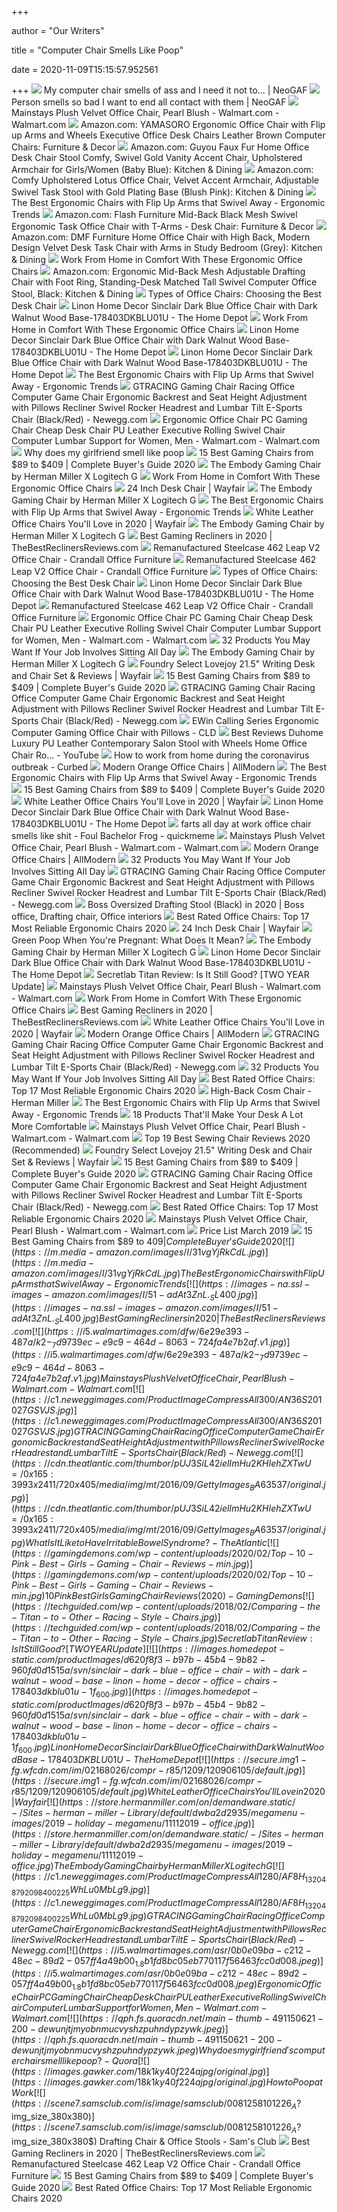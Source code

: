 +++
        
author = "Our Writers"
        
title = "Computer Chair Smells Like Poop"
        
date = 2020-11-09T15:15:57.952561
        
+++
[ ![](https://i.imgur.com/7QGwC10.jpg)](https://i.imgur.com/7QGwC10.jpg) My computer chair smells of ass and I need it not to... | NeoGAF
[ ![](https://i.imgur.com/GQ2vLoJ.jpg)](https://i.imgur.com/GQ2vLoJ.jpg) Person smells so bad I want to end all contact with them | NeoGAF
[ ![](https://i5.walmartimages.com/asr/cfa99438-3fc7-464d-a8fd-5142eac51188_1.1100235c3e157c07b581c92eb1f39c08.jpeg)](https://i5.walmartimages.com/asr/cfa99438-3fc7-464d-a8fd-5142eac51188_1.1100235c3e157c07b581c92eb1f39c08.jpeg) Mainstays Plush Velvet Office Chair, Pearl Blush - Walmart.com - Walmart.com
[ ![](https://m.media-amazon.com/images/I/61hoj4eVtTL._AC_UL400_.jpg)](https://m.media-amazon.com/images/I/61hoj4eVtTL._AC_UL400_.jpg) Amazon.com: YAMASORO Ergonomic Office Chair with Flip up Arms and Wheels  Executive Office Desk Chairs Leather Brown Computer Chairs: Furniture &  Decor
[ ![](https://images-na.ssl-images-amazon.com/images/I/71YOszdF4eL._AC_SX522_.jpg)](https://images-na.ssl-images-amazon.com/images/I/71YOszdF4eL._AC_SX522_.jpg) Amazon.com: Guyou Faux Fur Home Office Desk Chair Stool Comfy, Swivel Gold  Vanity Accent Chair, Upholstered Armchair for Girls/Women (Baby Blue):  Kitchen & Dining
[ ![](https://images-na.ssl-images-amazon.com/images/I/71bpPBBFT5L._AC_SX522_.jpg)](https://images-na.ssl-images-amazon.com/images/I/71bpPBBFT5L._AC_SX522_.jpg) Amazon.com: Comfy Upholstered Lotus Office Chair, Velvet Accent Armchair,  Adjustable Swivel Task Stool with Gold Plating Base (Blush Pink): Kitchen &  Dining
[ ![](http://ergonomictrends.com/wp-content/uploads/2019/06/best-office-chairs-with-flip-up-arms.jpg)](http://ergonomictrends.com/wp-content/uploads/2019/06/best-office-chairs-with-flip-up-arms.jpg) The Best Ergonomic Chairs with Flip Up Arms that Swivel Away - Ergonomic  Trends
[ ![](https://images-na.ssl-images-amazon.com/images/I/61N9tORjrxL._AC_SX679_.jpg)](https://images-na.ssl-images-amazon.com/images/I/61N9tORjrxL._AC_SX679_.jpg) Amazon.com: Flash Furniture Mid-Back Black Mesh Swivel Ergonomic Task Office  Chair with T-Arms - Desk Chair: Furniture & Decor
[ ![](https://images-na.ssl-images-amazon.com/images/I/51a75lVsL2L._AC_SX522_.jpg)](https://images-na.ssl-images-amazon.com/images/I/51a75lVsL2L._AC_SX522_.jpg) Amazon.com: DMF Furniture Home Office Chair with High Back, Modern Design  Velvet Desk Task Chair with Arms in Study Bedroom (Grey): Kitchen & Dining
[ ![](https://images.consumersearch.com/amg-cms-cs-images/media/jrd9wepxehmes0geqcelaaps9348rx0tmovgtxjnpjg2k2lj0mucz4-ubnwjskbwrd2ti8t9uks8skygnfeekszlgzxs71dk-sn5krdxvk53tqjx9zupbacvgsmedh4m9ylt2shyghqm7vpew.png?fit=crop&width=900&height=675)](https://images.consumersearch.com/amg-cms-cs-images/media/jrd9wepxehmes0geqcelaaps9348rx0tmovgtxjnpjg2k2lj0mucz4-ubnwjskbwrd2ti8t9uks8skygnfeekszlgzxs71dk-sn5krdxvk53tqjx9zupbacvgsmedh4m9ylt2shyghqm7vpew.png?fit=crop&width=900&height=675) Work From Home in Comfort With These Ergonomic Office Chairs
[ ![](https://images-na.ssl-images-amazon.com/images/I/717dBNGfT4L._AC_SX522_.jpg)](https://images-na.ssl-images-amazon.com/images/I/717dBNGfT4L._AC_SX522_.jpg) Amazon.com: Ergonomic Mid-Back Mesh Adjustable Drafting Chair with Foot  Ring, Standing-Desk Matched Tall Swivel Computer Office Stool, Black:  Kitchen & Dining
[ ![](https://cdnimg.webstaurantstore.com/uploads/buying_guide/2016/3/office-chair-diagram-sidebyside.jpg)](https://cdnimg.webstaurantstore.com/uploads/buying_guide/2016/3/office-chair-diagram-sidebyside.jpg) Types of Office Chairs: Choosing the Best Desk Chair
[ ![](https://images.homedepot-static.com/productImages/d91515e9-769f-4561-8044-b1cdef2c2f14/svn/sinclair-dark-blue-office-chair-with-dark-walnut-wood-base-linon-home-decor-office-chairs-178403dkblu01u-64_600.jpg)](https://images.homedepot-static.com/productImages/d91515e9-769f-4561-8044-b1cdef2c2f14/svn/sinclair-dark-blue-office-chair-with-dark-walnut-wood-base-linon-home-decor-office-chairs-178403dkblu01u-64_600.jpg) Linon Home Decor Sinclair Dark Blue Office Chair with Dark Walnut Wood  Base-178403DKBLU01U - The Home Depot
[ ![](https://images.consumersearch.com/amg-cms-cs-images/media/jrd9wepxehmes0geqcelaaps9348rx0tmovgtxjnpjg2k2lj0mucz4-ubnwjskbwrd2ti8t9uks8skygnfeekszlgzxs71dk-sn5krdxvk53tqjx9zupbacvgsmedh4m9ylt2shyghqm7vpew.png?fit=crop&width=900&height=900)](https://images.consumersearch.com/amg-cms-cs-images/media/jrd9wepxehmes0geqcelaaps9348rx0tmovgtxjnpjg2k2lj0mucz4-ubnwjskbwrd2ti8t9uks8skygnfeekszlgzxs71dk-sn5krdxvk53tqjx9zupbacvgsmedh4m9ylt2shyghqm7vpew.png?fit=crop&width=900&height=900) Work From Home in Comfort With These Ergonomic Office Chairs
[ ![](https://images.homedepot-static.com/productImages/6d9c4974-5850-42a6-883c-317980cc7b30/svn/sinclair-dark-blue-office-chair-with-dark-walnut-wood-base-linon-home-decor-office-chairs-178403dkblu01u-e1_600.jpg)](https://images.homedepot-static.com/productImages/6d9c4974-5850-42a6-883c-317980cc7b30/svn/sinclair-dark-blue-office-chair-with-dark-walnut-wood-base-linon-home-decor-office-chairs-178403dkblu01u-e1_600.jpg) Linon Home Decor Sinclair Dark Blue Office Chair with Dark Walnut Wood  Base-178403DKBLU01U - The Home Depot
[ ![](https://images.homedepot-static.com/productImages/c420c1c4-2430-4524-b937-a4dfe027ddf5/svn/gray-with-dots-linon-home-decor-office-chairs-178403ltgry01u-64_1000.jpg)](https://images.homedepot-static.com/productImages/c420c1c4-2430-4524-b937-a4dfe027ddf5/svn/gray-with-dots-linon-home-decor-office-chairs-178403ltgry01u-64_1000.jpg) Linon Home Decor Sinclair Dark Blue Office Chair with Dark Walnut Wood  Base-178403DKBLU01U - The Home Depot
[ ![](https://m.media-amazon.com/images/I/51YOHvZgcbL.jpg)](https://m.media-amazon.com/images/I/51YOHvZgcbL.jpg) The Best Ergonomic Chairs with Flip Up Arms that Swivel Away - Ergonomic  Trends
[ ![](https://c1.neweggimages.com/ProductImageCompressAll300/AH6H_131878467189043826KhH6Qd5A7G.jpg)](https://c1.neweggimages.com/ProductImageCompressAll300/AH6H_131878467189043826KhH6Qd5A7G.jpg) GTRACING Gaming Chair Racing Office Computer Game Chair Ergonomic Backrest  and Seat Height Adjustment with Pillows Recliner Swivel Rocker Headrest and  Lumbar Tilt E-Sports Chair (Black/Red) - Newegg.com
[ ![](https://i5.walmartimages.com/asr/11f21fb5-4fcd-4f96-a42f-f3b18a24b461_1.f416c7b9514a8756dcc3215c4f9210c6.jpeg)](https://i5.walmartimages.com/asr/11f21fb5-4fcd-4f96-a42f-f3b18a24b461_1.f416c7b9514a8756dcc3215c4f9210c6.jpeg) Ergonomic Office Chair PC Gaming Chair Cheap Desk Chair PU Leather  Executive Rolling Swivel Chair Computer Lumbar Support for Women, Men -  Walmart.com - Walmart.com
[ ![](http://i1.ytimg.com/vi/8o2X4WeMGZg/maxresdefault.jpg)](http://i1.ytimg.com/vi/8o2X4WeMGZg/maxresdefault.jpg) Why does my girlfriend smell like poop
[ ![](https://gadgets-reviews.com/images/images_2020/Best-Gaming-Chairs-info.jpg)](https://gadgets-reviews.com/images/images_2020/Best-Gaming-Chairs-info.jpg) 15 Best Gaming Chairs from $89 to $409 | Complete Buyer's Guide 2020
[ ![](https://store.hermanmiller.com/on/demandware.static/-/Sites-master-catalog/default/dwb6a52588/Gaming%20Products/100160889%20-%20Embody%20Gaming%20Chair/01%20-%20Gallery%20Images/embody_prd_gallery_08.jpg)](https://store.hermanmiller.com/on/demandware.static/-/Sites-master-catalog/default/dwb6a52588/Gaming%20Products/100160889%20-%20Embody%20Gaming%20Chair/01%20-%20Gallery%20Images/embody_prd_gallery_08.jpg) The Embody Gaming Chair by Herman Miller X Logitech G
[ ![](https://images.consumersearch.com/amg-cms-cs-images/media/d-27g1br0xemamsyysihzf1ac35eh38kj97c3yixi3uobwdhys8oh77b5ybgwx8wpqp1wbaap6o2tpdbfbqqlyy2d-tkjgdrh1jcshnsnfu4hfegak3n2fpbyxhbcpgpxyrqwxr2dvzvh1jb8q.png?width=740&height=417&fit=crop&format=pjpg)](https://images.consumersearch.com/amg-cms-cs-images/media/d-27g1br0xemamsyysihzf1ac35eh38kj97c3yixi3uobwdhys8oh77b5ybgwx8wpqp1wbaap6o2tpdbfbqqlyy2d-tkjgdrh1jcshnsnfu4hfegak3n2fpbyxhbcpgpxyrqwxr2dvzvh1jb8q.png?width=740&height=417&fit=crop&format=pjpg) Work From Home in Comfort With These Ergonomic Office Chairs
[ ![](https://secure.img1-fg.wfcdn.com/im/25737976/resize-h600-w600%5Ecompr-r85/1175/11759970/24+Hour+Computer+Task+Chair.jpg)](https://secure.img1-fg.wfcdn.com/im/25737976/resize-h600-w600%5Ecompr-r85/1175/11759970/24+Hour+Computer+Task+Chair.jpg) 24 Inch Desk Chair | Wayfair
[ ![](https://store.hermanmiller.com/on/demandware.static/-/Sites-master-catalog/default/dwece351b8/Gaming%20Products/100160889%20-%20Embody%20Gaming%20Chair/01%20-%20Gallery%20Images/embody_prd_gallery_06.jpg)](https://store.hermanmiller.com/on/demandware.static/-/Sites-master-catalog/default/dwece351b8/Gaming%20Products/100160889%20-%20Embody%20Gaming%20Chair/01%20-%20Gallery%20Images/embody_prd_gallery_06.jpg) The Embody Gaming Chair by Herman Miller X Logitech G
[ ![](https://m.media-amazon.com/images/I/41qZ9+8fNmL.jpg)](https://m.media-amazon.com/images/I/41qZ9+8fNmL.jpg) The Best Ergonomic Chairs with Flip Up Arms that Swivel Away - Ergonomic  Trends
[ ![](https://secure.img1-fg.wfcdn.com/im/66430872/compr-r85/1154/115402834/default.jpg)](https://secure.img1-fg.wfcdn.com/im/66430872/compr-r85/1154/115402834/default.jpg) White Leather Office Chairs You'll Love in 2020 | Wayfair
[ ![](https://store.hermanmiller.com/on/demandware.static/-/Sites-master-catalog/default/dw1038638c/Gaming%20Products/100160889%20-%20Embody%20Gaming%20Chair/01%20-%20Gallery%20Images/embody_prd_05.jpg)](https://store.hermanmiller.com/on/demandware.static/-/Sites-master-catalog/default/dw1038638c/Gaming%20Products/100160889%20-%20Embody%20Gaming%20Chair/01%20-%20Gallery%20Images/embody_prd_05.jpg) The Embody Gaming Chair by Herman Miller X Logitech G
[ ![](https://images-na.ssl-images-amazon.com/images/I/41Ql2Lmc1%2BL._SL400_.jpg)](https://images-na.ssl-images-amazon.com/images/I/41Ql2Lmc1%2BL._SL400_.jpg) Best Gaming Recliners in 2020 | TheBestReclinersReviews.com
[ ![](https://www.crandalloffice.com/wp-content/uploads/2020/04/Crandall-Office-Remanufactured-Steelcase-462-V2-Leap-Chair-Color-Lapis-01-750x750.jpg)](https://www.crandalloffice.com/wp-content/uploads/2020/04/Crandall-Office-Remanufactured-Steelcase-462-V2-Leap-Chair-Color-Lapis-01-750x750.jpg) Remanufactured Steelcase 462 Leap V2 Office Chair - Crandall Office  Furniture
[ ![](https://www.crandalloffice.com/wp-content/uploads/2019/06/Crandall-Office-Remanufactured-Steelcase-462-V2-Leap-Chair-06-750x750.jpg)](https://www.crandalloffice.com/wp-content/uploads/2019/06/Crandall-Office-Remanufactured-Steelcase-462-V2-Leap-Chair-06-750x750.jpg) Remanufactured Steelcase 462 Leap V2 Office Chair - Crandall Office  Furniture
[ ![](https://cdnimg.webstaurantstore.com/images/guides/705/office-chair-guide-header-lg.jpg)](https://cdnimg.webstaurantstore.com/images/guides/705/office-chair-guide-header-lg.jpg) Types of Office Chairs: Choosing the Best Desk Chair
[ ![](https://images.homedepot-static.com/productImages/41407164-b1c3-48bc-b3c7-017a0b621371/svn/sinclair-dark-blue-office-chair-with-dark-walnut-wood-base-linon-home-decor-office-chairs-178403dkblu01u-31_600.jpg)](https://images.homedepot-static.com/productImages/41407164-b1c3-48bc-b3c7-017a0b621371/svn/sinclair-dark-blue-office-chair-with-dark-walnut-wood-base-linon-home-decor-office-chairs-178403dkblu01u-31_600.jpg) Linon Home Decor Sinclair Dark Blue Office Chair with Dark Walnut Wood  Base-178403DKBLU01U - The Home Depot
[ ![](https://www.crandalloffice.com/wp-content/uploads/2020/04/Crandall-Office-Remanufactured-Steelcase-462-V2-Leap-Chair-Color-Geranium-01-750x750.jpg)](https://www.crandalloffice.com/wp-content/uploads/2020/04/Crandall-Office-Remanufactured-Steelcase-462-V2-Leap-Chair-Color-Geranium-01-750x750.jpg) Remanufactured Steelcase 462 Leap V2 Office Chair - Crandall Office  Furniture
[ ![](https://i5.walmartimages.com/asr/54a8d363-cea7-41bf-8442-d422f4ace61d_1.6be0ddba12db7e8a6886e62fbf2b8849.jpeg?odnWidth=612&odnHeight=612&odnBg=ffffff)](https://i5.walmartimages.com/asr/54a8d363-cea7-41bf-8442-d422f4ace61d_1.6be0ddba12db7e8a6886e62fbf2b8849.jpeg?odnWidth=612&odnHeight=612&odnBg=ffffff) Ergonomic Office Chair PC Gaming Chair Cheap Desk Chair PU Leather  Executive Rolling Swivel Chair Computer Lumbar Support for Women, Men -  Walmart.com - Walmart.com
[ ![](https://img.buzzfeed.com/buzzfeed-static/static/2020-09/10/23/asset/54050ad9e3b6/sub-buzz-1224-1599782242-12.jpg?downsize=900:*&output-format=auto&output-quality=auto)](https://img.buzzfeed.com/buzzfeed-static/static/2020-09/10/23/asset/54050ad9e3b6/sub-buzz-1224-1599782242-12.jpg?downsize=900:*&output-format=auto&output-quality=auto) 32 Products You May Want If Your Job Involves Sitting All Day
[ ![](https://store.hermanmiller.com/on/demandware.static/-/Sites-master-catalog/default/dw60512ec6/Gaming%20Products/100160889%20-%20Embody%20Gaming%20Chair/01%20-%20Gallery%20Images/embody_prd_04.jpg)](https://store.hermanmiller.com/on/demandware.static/-/Sites-master-catalog/default/dw60512ec6/Gaming%20Products/100160889%20-%20Embody%20Gaming%20Chair/01%20-%20Gallery%20Images/embody_prd_04.jpg) The Embody Gaming Chair by Herman Miller X Logitech G
[ ![](https://secure.img1-fg.wfcdn.com/im/24694455/compr-r85/1058/105893443/lovejoy-215-writing-desk-and-chair-set.jpg)](https://secure.img1-fg.wfcdn.com/im/24694455/compr-r85/1058/105893443/lovejoy-215-writing-desk-and-chair-set.jpg) Foundry Select Lovejoy 21.5" Writing Desk and Chair Set & Reviews | Wayfair
[ ![](https://gadgets-reviews.com/images/wsscontent/articles/2018/10/Best-Gaming-Chairs.jpg)](https://gadgets-reviews.com/images/wsscontent/articles/2018/10/Best-Gaming-Chairs.jpg) 15 Best Gaming Chairs from $89 to $409 | Complete Buyer's Guide 2020
[ ![](https://images10.newegg.com/BizIntell/item/358/003D/358-003D-00002/a2_041619.jpg)](https://images10.newegg.com/BizIntell/item/358/003D/358-003D-00002/a2_041619.jpg) GTRACING Gaming Chair Racing Office Computer Game Chair Ergonomic Backrest  and Seat Height Adjustment with Pillows Recliner Swivel Rocker Headrest and  Lumbar Tilt E-Sports Chair (Black/Red) - Newegg.com
[ ![](https://m.ewinracing.com/395-large_default/ewin-calling-series-ergonomic-computer-gaming-office-chair-with-pillows-cld.jpg)](https://m.ewinracing.com/395-large_default/ewin-calling-series-ergonomic-computer-gaming-office-chair-with-pillows-cld.jpg) EWin Calling Series Ergonomic Computer Gaming Office Chair with Pillows -  CLD
[ ![](https://i.ytimg.com/vi/SSKv2FvJAZk/maxresdefault.jpg)](https://i.ytimg.com/vi/SSKv2FvJAZk/maxresdefault.jpg) Best Reviews Duhome Luxury PU Leather Contemporary Salon Stool with Wheels  Home Office Chair Ro... - YouTube
[ ![](https://cdn.vox-cdn.com/thumbor/Z9VZ_8z7WDbCdL97XFE_LcdA0oA=/1400x1050/filters:format(jpeg)/cdn.vox-cdn.com/uploads/chorus_asset/file/19786234/House_Calls_Chavarri_a_Gutierrez_Maloney_Office.jpg)](https://cdn.vox-cdn.com/thumbor/Z9VZ_8z7WDbCdL97XFE_LcdA0oA=/1400x1050/filters:format(jpeg)/cdn.vox-cdn.com/uploads/chorus_asset/file/19786234/House_Calls_Chavarri_a_Gutierrez_Maloney_Office.jpg) How to work from home during the coronavirus outbreak - Curbed
[ ![](https://secure.img1-fg.wfcdn.com/im/79949072/resize-h310-w310%5Ecompr-r85/1213/121393444/shakira-task-chair.jpg)](https://secure.img1-fg.wfcdn.com/im/79949072/resize-h310-w310%5Ecompr-r85/1213/121393444/shakira-task-chair.jpg) Modern Orange Office Chairs | AllModern
[ ![](https://m.media-amazon.com/images/I/51D5Eh99q9L.jpg)](https://m.media-amazon.com/images/I/51D5Eh99q9L.jpg) The Best Ergonomic Chairs with Flip Up Arms that Swivel Away - Ergonomic  Trends
[ ![](https://ws-na.amazon-adsystem.com/widgets/q?_encoding=UTF8&MarketPlace=US&ASIN=B072PVCSST&ServiceVersion=20070822&ID=AsinImage&WS=1&Format=_SL350_&tag=en-gad-gaming-chairs-20)](https://ws-na.amazon-adsystem.com/widgets/q?_encoding=UTF8&MarketPlace=US&ASIN=B072PVCSST&ServiceVersion=20070822&ID=AsinImage&WS=1&Format=_SL350_&tag=en-gad-gaming-chairs-20) 15 Best Gaming Chairs from $89 to $409 | Complete Buyer's Guide 2020
[ ![](https://secure.img1-fg.wfcdn.com/im/62131931/compr-r85/1233/123331549/default.jpg)](https://secure.img1-fg.wfcdn.com/im/62131931/compr-r85/1233/123331549/default.jpg) White Leather Office Chairs You'll Love in 2020 | Wayfair
[ ![](https://images.homedepot-static.com/productImages/b77c8a9d-b857-4644-bf42-cdb0c4bc3060/svn/sinclair-dark-blue-office-chair-with-dark-walnut-wood-base-linon-home-decor-office-chairs-178403dkblu01u-fa_600.jpg)](https://images.homedepot-static.com/productImages/b77c8a9d-b857-4644-bf42-cdb0c4bc3060/svn/sinclair-dark-blue-office-chair-with-dark-walnut-wood-base-linon-home-decor-office-chairs-178403dkblu01u-fa_600.jpg) Linon Home Decor Sinclair Dark Blue Office Chair with Dark Walnut Wood  Base-178403DKBLU01U - The Home Depot
[ ![](http://m.quickmeme.com/img/cf/cf0a3339d6c178349e1db1d7a5f5d36301af0d9575480426a0395d10dfdbba0c.jpg)](http://m.quickmeme.com/img/cf/cf0a3339d6c178349e1db1d7a5f5d36301af0d9575480426a0395d10dfdbba0c.jpg) farts all day at work office chair smells like shit - Foul Bachelor Frog -  quickmeme
[ ![](https://i5.walmartimages.com/asr/a900c7f7-10ea-4658-8c11-ace15606d02e_1.279d280ea57f416770d09c49f8035297.jpeg?odnWidth=282&odnHeight=282&odnBg=ffffff)](https://i5.walmartimages.com/asr/a900c7f7-10ea-4658-8c11-ace15606d02e_1.279d280ea57f416770d09c49f8035297.jpeg?odnWidth=282&odnHeight=282&odnBg=ffffff) Mainstays Plush Velvet Office Chair, Pearl Blush - Walmart.com - Walmart.com
[ ![](https://secure.img1-fg.wfcdn.com/im/28504219/resize-h310-w310%5Ecompr-r85/4085/40851480/flynn-task-chair.jpg)](https://secure.img1-fg.wfcdn.com/im/28504219/resize-h310-w310%5Ecompr-r85/4085/40851480/flynn-task-chair.jpg) Modern Orange Office Chairs | AllModern
[ ![](https://img.buzzfeed.com/buzzfeed-static/static/2020-05/15/19/asset/055e07cd8f2e/sub-buzz-2369-1589570497-11.jpg?downsize=900:*&output-format=auto&output-quality=auto)](https://img.buzzfeed.com/buzzfeed-static/static/2020-05/15/19/asset/055e07cd8f2e/sub-buzz-2369-1589570497-11.jpg?downsize=900:*&output-format=auto&output-quality=auto) 32 Products You May Want If Your Job Involves Sitting All Day
[ ![](https://c1.neweggimages.com/ProductImageCompressAll1280/AF8H_132048790799803971JzHscj92q0.jpg)](https://c1.neweggimages.com/ProductImageCompressAll1280/AF8H_132048790799803971JzHscj92q0.jpg) GTRACING Gaming Chair Racing Office Computer Game Chair Ergonomic Backrest  and Seat Height Adjustment with Pillows Recliner Swivel Rocker Headrest and  Lumbar Tilt E-Sports Chair (Black/Red) - Newegg.com
[ ![](https://i.pinimg.com/474x/89/be/dd/89bedd72f1e631124854bfc0360efb0c.jpg)](https://i.pinimg.com/474x/89/be/dd/89bedd72f1e631124854bfc0360efb0c.jpg) Boss Oversized Drafting Stool (Black) in 2020 | Boss office, Drafting chair,  Office interiors
[ ![](https://846647.smushcdn.com/1785996/wp-content/uploads/2019/05/20190607_171346.jpg?lossy=1&strip=1&webp=1)](https://846647.smushcdn.com/1785996/wp-content/uploads/2019/05/20190607_171346.jpg?lossy=1&strip=1&webp=1) Best Rated Office Chairs: Top 17 Most Reliable Ergonomic Chairs 2020
[ ![](https://secure.img1-fg.wfcdn.com/im/31647010/resize-h310-w310%5Ecompr-r85/1170/117094702/diffrient-world-mesh-desk-chair.jpg)](https://secure.img1-fg.wfcdn.com/im/31647010/resize-h310-w310%5Ecompr-r85/1170/117094702/diffrient-world-mesh-desk-chair.jpg) 24 Inch Desk Chair | Wayfair
[ ![](https://i0.wp.com/post.healthline.com/wp-content/uploads/2020/04/pregnant_woman_in_cafe-1296x728-header.jpg?w=1155&h=1528)](https://i0.wp.com/post.healthline.com/wp-content/uploads/2020/04/pregnant_woman_in_cafe-1296x728-header.jpg?w=1155&h=1528) Green Poop When You're Pregnant: What Does It Mean?
[ ![](https://store.hermanmiller.com/on/demandware.static/-/Sites-master-catalog/default/dwbd73bd21/Gaming%20Products/100160889%20-%20Embody%20Gaming%20Chair/01%20-%20Gallery%20Images/sm_embody_prd_gallery_07.jpg)](https://store.hermanmiller.com/on/demandware.static/-/Sites-master-catalog/default/dwbd73bd21/Gaming%20Products/100160889%20-%20Embody%20Gaming%20Chair/01%20-%20Gallery%20Images/sm_embody_prd_gallery_07.jpg) The Embody Gaming Chair by Herman Miller X Logitech G
[ ![](https://images.homedepot-static.com/productImages/4a08646e-3e3b-492d-b96c-64e83c74e6ac/svn/sinclair-dark-blue-office-chair-with-dark-walnut-wood-base-linon-home-decor-office-chairs-178403dkblu01u-4f_600.jpg)](https://images.homedepot-static.com/productImages/4a08646e-3e3b-492d-b96c-64e83c74e6ac/svn/sinclair-dark-blue-office-chair-with-dark-walnut-wood-base-linon-home-decor-office-chairs-178403dkblu01u-4f_600.jpg) Linon Home Decor Sinclair Dark Blue Office Chair with Dark Walnut Wood  Base-178403DKBLU01U - The Home Depot
[ ![](https://techguided.com/wp-content/uploads/2018/02/8-Month-Updated-Titan-Review.jpg)](https://techguided.com/wp-content/uploads/2018/02/8-Month-Updated-Titan-Review.jpg) Secretlab Titan Review: Is It Still Good? [TWO YEAR Update]
[ ![](https://i5.walmartimages.com/dfw/6e29e393-ac31/k2-_321af6bd-6cba-4892-9283-91881190be92.v1.jpg)](https://i5.walmartimages.com/dfw/6e29e393-ac31/k2-_321af6bd-6cba-4892-9283-91881190be92.v1.jpg) Mainstays Plush Velvet Office Chair, Pearl Blush - Walmart.com - Walmart.com
[ ![](https://images.consumersearch.com/amg-cms-cs-images/media/screen-shot-2020-09-07-at-8.21.25-am.png?width=740&height=417&fit=crop&format=pjpg)](https://images.consumersearch.com/amg-cms-cs-images/media/screen-shot-2020-09-07-at-8.21.25-am.png?width=740&height=417&fit=crop&format=pjpg) Work From Home in Comfort With These Ergonomic Office Chairs
[ ![](https://m.media-amazon.com/images/I/41I8vX+ILbL._SL450_.jpg)](https://m.media-amazon.com/images/I/41I8vX+ILbL._SL450_.jpg) Best Gaming Recliners in 2020 | TheBestReclinersReviews.com
[ ![](https://secure.img1-fg.wfcdn.com/im/52131389/resize-h310-w310%5Ecompr-r85/8637/86376929/rafal-executive-chair.jpg)](https://secure.img1-fg.wfcdn.com/im/52131389/resize-h310-w310%5Ecompr-r85/8637/86376929/rafal-executive-chair.jpg) White Leather Office Chairs You'll Love in 2020 | Wayfair
[ ![](https://secure.img1-fg.wfcdn.com/im/78847950/resize-h310-w310%5Ecompr-r85/6014/60141485/marina-task-chair.jpg)](https://secure.img1-fg.wfcdn.com/im/78847950/resize-h310-w310%5Ecompr-r85/6014/60141485/marina-task-chair.jpg) Modern Orange Office Chairs | AllModern
[ ![](https://images10.newegg.com/BizIntell/item/358/003D/358-003D-00002/a3_041619.jpg)](https://images10.newegg.com/BizIntell/item/358/003D/358-003D-00002/a3_041619.jpg) GTRACING Gaming Chair Racing Office Computer Game Chair Ergonomic Backrest  and Seat Height Adjustment with Pillows Recliner Swivel Rocker Headrest and  Lumbar Tilt E-Sports Chair (Black/Red) - Newegg.com
[ ![](https://img.buzzfeed.com/buzzfeed-static/static/2020-09/11/1/asset/19b0de03aa06/sub-buzz-1337-1599786582-9.jpg)](https://img.buzzfeed.com/buzzfeed-static/static/2020-09/11/1/asset/19b0de03aa06/sub-buzz-1337-1599786582-9.jpg) 32 Products You May Want If Your Job Involves Sitting All Day
[ ![](https://846647.smushcdn.com/1785996/wp-content/uploads/2019/05/20190607_171247.jpg?lossy=1&strip=1&webp=1)](https://846647.smushcdn.com/1785996/wp-content/uploads/2019/05/20190607_171247.jpg?lossy=1&strip=1&webp=1) Best Rated Office Chairs: Top 17 Most Reliable Ergonomic Chairs 2020
[ ![](https://store.hermanmiller.com/on/demandware.static/-/Sites-master-catalog/default/dwdc933728/gallery/2515455/sm_2515455-gallery-02.jpg)](https://store.hermanmiller.com/on/demandware.static/-/Sites-master-catalog/default/dwdc933728/gallery/2515455/sm_2515455-gallery-02.jpg) High-Back Cosm Chair - Herman Miller
[ ![](https://m.media-amazon.com/images/I/41l62TI+nFL.jpg)](https://m.media-amazon.com/images/I/41l62TI+nFL.jpg) The Best Ergonomic Chairs with Flip Up Arms that Swivel Away - Ergonomic  Trends
[ ![](https://img.buzzfeed.com/buzzfeed-static/static/2019-02/19/16/asset/buzzfeed-prod-web-01/sub-buzz-12119-1550611183-1.png?crop=489%3A667%3B0%2C0&downsize=900:*&output-format=auto&output-quality=auto)](https://img.buzzfeed.com/buzzfeed-static/static/2019-02/19/16/asset/buzzfeed-prod-web-01/sub-buzz-12119-1550611183-1.png?crop=489%3A667%3B0%2C0&downsize=900:*&output-format=auto&output-quality=auto) 18 Products That'll Make Your Desk A Lot More Comfortable
[ ![](https://i5.walmartimages.com/asr/5afa6d68-16e0-4d6e-a9db-c8353ef72ec2.32ed04a379da3be0bd87aec8d204814d.jpeg?odnWidth=282&odnHeight=282&odnBg=ffffff)](https://i5.walmartimages.com/asr/5afa6d68-16e0-4d6e-a9db-c8353ef72ec2.32ed04a379da3be0bd87aec8d204814d.jpeg?odnWidth=282&odnHeight=282&odnBg=ffffff) Mainstays Plush Velvet Office Chair, Pearl Blush - Walmart.com - Walmart.com
[ ![](https://www.maryjanesandgaloshes.com/wp-content/uploads/best-sewing-chair-reviews.jpg)](https://www.maryjanesandgaloshes.com/wp-content/uploads/best-sewing-chair-reviews.jpg) Top 19 Best Sewing Chair Reviews 2020 (Recommended)
[ ![](https://secure.img1-fg.wfcdn.com/im/23721002/resize-h800-w800%5Ecompr-r85/1061/106155018/Lovejoy+21.5%2522+Writing+Desk+and+Chair+Set.jpg)](https://secure.img1-fg.wfcdn.com/im/23721002/resize-h800-w800%5Ecompr-r85/1061/106155018/Lovejoy+21.5%2522+Writing+Desk+and+Chair+Set.jpg) Foundry Select Lovejoy 21.5" Writing Desk and Chair Set & Reviews | Wayfair
[ ![](https://ws-na.amazon-adsystem.com/widgets/q?_encoding=UTF8&MarketPlace=US&ASIN=B075V63NQX&ServiceVersion=20070822&ID=AsinImage&WS=1&Format=_SL350_&tag=en-gad-gaming-chairs-20)](https://ws-na.amazon-adsystem.com/widgets/q?_encoding=UTF8&MarketPlace=US&ASIN=B075V63NQX&ServiceVersion=20070822&ID=AsinImage&WS=1&Format=_SL350_&tag=en-gad-gaming-chairs-20) 15 Best Gaming Chairs from $89 to $409 | Complete Buyer's Guide 2020
[ ![](https://c1.neweggimages.com/ProductImageCompressAll1280/AF8H_132048791666368244NjtpJ2h8oM.jpg)](https://c1.neweggimages.com/ProductImageCompressAll1280/AF8H_132048791666368244NjtpJ2h8oM.jpg) GTRACING Gaming Chair Racing Office Computer Game Chair Ergonomic Backrest  and Seat Height Adjustment with Pillows Recliner Swivel Rocker Headrest and  Lumbar Tilt E-Sports Chair (Black/Red) - Newegg.com
[ ![](https://846647.smushcdn.com/1785996/wp-content/uploads/2019/05/20190607_171318.jpg?lossy=1&strip=1&webp=1)](https://846647.smushcdn.com/1785996/wp-content/uploads/2019/05/20190607_171318.jpg?lossy=1&strip=1&webp=1) Best Rated Office Chairs: Top 17 Most Reliable Ergonomic Chairs 2020
[ ![](https://i5.walmartimages.com/asr/bb9a7d4f-3623-49ac-8047-1b1b7e15274d_1.8e637c12054149da486d00cd3d046aa9.jpeg?odnWidth=282&odnHeight=282&odnBg=ffffff)](https://i5.walmartimages.com/asr/bb9a7d4f-3623-49ac-8047-1b1b7e15274d_1.8e637c12054149da486d00cd3d046aa9.jpeg?odnWidth=282&odnHeight=282&odnBg=ffffff) Mainstays Plush Velvet Office Chair, Pearl Blush - Walmart.com - Walmart.com
[ ![](x-raw-image:///7c4d3b1ae698d251c75907a3f1b57c99d098190bfe99f9744fbaf61575dc7263)](x-raw-image:///7c4d3b1ae698d251c75907a3f1b57c99d098190bfe99f9744fbaf61575dc7263) Price List March 2019
[ ![](https://ws-na.amazon-adsystem.com/widgets/q?_encoding=UTF8&MarketPlace=US&ASIN=B07B45BGLP&ServiceVersion=20070822&ID=AsinImage&WS=1&Format=_SL350_&tag=en-gad-gaming-chairs-20)](https://ws-na.amazon-adsystem.com/widgets/q?_encoding=UTF8&MarketPlace=US&ASIN=B07B45BGLP&ServiceVersion=20070822&ID=AsinImage&WS=1&Format=_SL350_&tag=en-gad-gaming-chairs-20) 15 Best Gaming Chairs from $89 to $409 | Complete Buyer's Guide 2020
[ ![](https://m.media-amazon.com/images/I/31vgYjRkCdL.jpg)](https://m.media-amazon.com/images/I/31vgYjRkCdL.jpg) The Best Ergonomic Chairs with Flip Up Arms that Swivel Away - Ergonomic  Trends
[ ![](https://images-na.ssl-images-amazon.com/images/I/51-adAt3ZnL._SL400_.jpg)](https://images-na.ssl-images-amazon.com/images/I/51-adAt3ZnL._SL400_.jpg) Best Gaming Recliners in 2020 | TheBestReclinersReviews.com
[ ![](https://i5.walmartimages.com/dfw/6e29e393-487a/k2-_7d9739ec-e9c9-464d-8063-724fa4e7b2af.v1.jpg)](https://i5.walmartimages.com/dfw/6e29e393-487a/k2-_7d9739ec-e9c9-464d-8063-724fa4e7b2af.v1.jpg) Mainstays Plush Velvet Office Chair, Pearl Blush - Walmart.com - Walmart.com
[ ![](https://c1.neweggimages.com/ProductImageCompressAll300/AN36S201027GSVJS.jpg)](https://c1.neweggimages.com/ProductImageCompressAll300/AN36S201027GSVJS.jpg) GTRACING Gaming Chair Racing Office Computer Game Chair Ergonomic Backrest  and Seat Height Adjustment with Pillows Recliner Swivel Rocker Headrest and  Lumbar Tilt E-Sports Chair (Black/Red) - Newegg.com
[ ![](https://cdn.theatlantic.com/thumbor/pUJ3SiL42ielImHu2KHIehZXTwU=/0x165:3993x2411/720x405/media/img/mt/2016/09/GettyImages_BA63537/original.jpg)](https://cdn.theatlantic.com/thumbor/pUJ3SiL42ielImHu2KHIehZXTwU=/0x165:3993x2411/720x405/media/img/mt/2016/09/GettyImages_BA63537/original.jpg) What Is It Like to Have Irritable Bowel Syndrome? - The Atlantic
[ ![](https://gamingdemons.com/wp-content/uploads/2020/02/Top-10-Pink-Best-Girls-Gaming-Chair-Reviews-min.jpg)](https://gamingdemons.com/wp-content/uploads/2020/02/Top-10-Pink-Best-Girls-Gaming-Chair-Reviews-min.jpg) 10 Pink Best Girls Gaming Chair Reviews (2020) - GamingDemons
[ ![](https://techguided.com/wp-content/uploads/2018/02/Comparing-the-Titan-to-Other-Racing-Style-Chairs.jpg)](https://techguided.com/wp-content/uploads/2018/02/Comparing-the-Titan-to-Other-Racing-Style-Chairs.jpg) Secretlab Titan Review: Is It Still Good? [TWO YEAR Update]
[ ![](https://images.homedepot-static.com/productImages/d620f8f3-b97b-45b4-9b82-960fd0d1515a/svn/sinclair-dark-blue-office-chair-with-dark-walnut-wood-base-linon-home-decor-office-chairs-178403dkblu01u-1f_600.jpg)](https://images.homedepot-static.com/productImages/d620f8f3-b97b-45b4-9b82-960fd0d1515a/svn/sinclair-dark-blue-office-chair-with-dark-walnut-wood-base-linon-home-decor-office-chairs-178403dkblu01u-1f_600.jpg) Linon Home Decor Sinclair Dark Blue Office Chair with Dark Walnut Wood  Base-178403DKBLU01U - The Home Depot
[ ![](https://secure.img1-fg.wfcdn.com/im/02168026/compr-r85/1209/120906105/default.jpg)](https://secure.img1-fg.wfcdn.com/im/02168026/compr-r85/1209/120906105/default.jpg) White Leather Office Chairs You'll Love in 2020 | Wayfair
[ ![](https://store.hermanmiller.com/on/demandware.static/-/Sites-herman-miller-Library/default/dwba2d2935/megamenu-images/2019-holiday-megamenu/11112019-office.jpg)](https://store.hermanmiller.com/on/demandware.static/-/Sites-herman-miller-Library/default/dwba2d2935/megamenu-images/2019-holiday-megamenu/11112019-office.jpg) The Embody Gaming Chair by Herman Miller X Logitech G
[ ![](https://c1.neweggimages.com/ProductImageCompressAll1280/AF8H_132048792098400225WhLu0MbLg9.jpg)](https://c1.neweggimages.com/ProductImageCompressAll1280/AF8H_132048792098400225WhLu0MbLg9.jpg) GTRACING Gaming Chair Racing Office Computer Game Chair Ergonomic Backrest  and Seat Height Adjustment with Pillows Recliner Swivel Rocker Headrest and  Lumbar Tilt E-Sports Chair (Black/Red) - Newegg.com
[ ![](https://i5.walmartimages.com/asr/0b0e09ba-c212-48ec-89d2-057ff4a49b00_1.8b1fd8bc05eb770117f56463fcc0d008.jpeg)](https://i5.walmartimages.com/asr/0b0e09ba-c212-48ec-89d2-057ff4a49b00_1.8b1fd8bc05eb770117f56463fcc0d008.jpeg) Ergonomic Office Chair PC Gaming Chair Cheap Desk Chair PU Leather  Executive Rolling Swivel Chair Computer Lumbar Support for Women, Men -  Walmart.com - Walmart.com
[ ![](https://qph.fs.quoracdn.net/main-thumb-491150621-200-dewunjtjmyobnmucvyshzpuhndypzywk.jpeg)](https://qph.fs.quoracdn.net/main-thumb-491150621-200-dewunjtjmyobnmucvyshzpuhndypzywk.jpeg) Why does my girlfriend's computer chair smell like poop? - Quora
[ ![](https://images.gawker.com/18k1ky40f224ajpg/original.jpg)](https://images.gawker.com/18k1ky40f224ajpg/original.jpg) How to Poop at Work
[ ![](https://scene7.samsclub.com/is/image/samsclub/0081258101226_A?$img_size_380x380$)](https://scene7.samsclub.com/is/image/samsclub/0081258101226_A?$img_size_380x380$) Drafting Chair & Office Stools - Sam's Club
[ ![](https://m.media-amazon.com/images/I/41nOISEXjfL._SL450_.jpg)](https://m.media-amazon.com/images/I/41nOISEXjfL._SL450_.jpg) Best Gaming Recliners in 2020 | TheBestReclinersReviews.com
[ ![](https://www.crandalloffice.com/wp-content/uploads/2020/10/New-Steelcase-Leap-Seat-Pad-10-400x400.jpg)](https://www.crandalloffice.com/wp-content/uploads/2020/10/New-Steelcase-Leap-Seat-Pad-10-400x400.jpg) Remanufactured Steelcase 462 Leap V2 Office Chair - Crandall Office  Furniture
[ ![](https://ws-na.amazon-adsystem.com/widgets/q?_encoding=UTF8&MarketPlace=US&ASIN=B07P5P7PRF&ServiceVersion=20070822&ID=AsinImage&WS=1&Format=_SL350_&tag=en-gad-gaming-chairs-20)](https://ws-na.amazon-adsystem.com/widgets/q?_encoding=UTF8&MarketPlace=US&ASIN=B07P5P7PRF&ServiceVersion=20070822&ID=AsinImage&WS=1&Format=_SL350_&tag=en-gad-gaming-chairs-20) 15 Best Gaming Chairs from $89 to $409 | Complete Buyer's Guide 2020
[ ![](https://ws-na.amazon-adsystem.com/widgets/q?_encoding=UTF8&ASIN=B07L4ZYDWB&Format=_SL250_&ID=AsinImage&MarketPlace=US&ServiceVersion=20070822&WS=1&tag=fsbastore-20&language=en_US)](https://ws-na.amazon-adsystem.com/widgets/q?_encoding=UTF8&ASIN=B07L4ZYDWB&Format=_SL250_&ID=AsinImage&MarketPlace=US&ServiceVersion=20070822&WS=1&tag=fsbastore-20&language=en_US) Best Rated Office Chairs: Top 17 Most Reliable Ergonomic Chairs 2020
